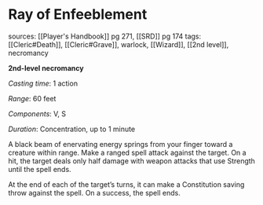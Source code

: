 # Ray of Enfeeblement
sources: [[Player's Handbook]] pg 271, [[SRD]] pg 174
tags: [[Cleric#Death]], [[Cleric#Grave]], warlock, [[Wizard]], [[2nd level]], necromancy

**2nd-level necromancy**

*Casting time*: 1 action

*Range*: 60 feet

*Components*: V, S

*Duration*: Concentration, up to 1 minute

A black beam of enervating energy springs from your finger toward a creature within range. Make a ranged spell attack against the target. On a hit, the target deals only half damage with weapon attacks that use Strength until the spell ends.

At the end of each of the target’s turns, it can make a Constitution saving throw against the spell. On a success, the spell ends.
